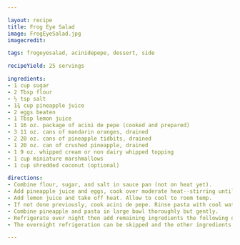 ```yaml
---

layout: recipe
title: Frog Eye Salad
image: FrogEyeSalad.jpg
imagecredit:

tags: frogeyesalad, acinidepepe, dessert, side

recipeYield: 25 servings

ingredients: 
- 1 cup sugar
- 2 Tbsp flour
- ½ tsp salt 
- 1¾ cup pineapple juice
- 2 eggs beaten
- 1 Tbsp lemon juice
- 1 16 oz. package of acini de pepe (cooked and prepared)
- 3 11 oz. cans of mandarin oranges, drained
- 2 20 oz. cans of pineapple tidbits, drained
- 1 20 oz. can of crushed pineapple, drained
- 1 9 oz. whipped cream or non dairy whipped topping
- 1 cup miniature marshmallows
- 1 cup shredded coconut (optional)

directions:
- Combine flour, sugar, and salt in sauce pan (not on heat yet).
- Add pineapple juice and eggs, cook over moderate heat--stirring until thickened.
- Add lemon juice and take off heat. Allow to cool to room temp.
- If not done previously, cook acini de pepe. Rinse pasta with cool water in strainer to bring down to room temperature once done. (The pasta could keep cooking if left to its own devices)
- Combine pineapple and pasta in large bowl thoroughly but gently.
- Refrigerate over night then add remaining ingredients the following day for best results.. 
- The overnight refrigeration can be skipped and the other ingredients added, but refrigeration for at least 2-3 hours is necessary for good results. 

---
```

